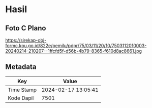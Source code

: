 # Hasil

## Foto C Plano

https://sirekap-obj-formc.kpu.go.id/822e/pemilu/pdpr/75/03/11/20/10/7503112010003-20240214-210207--1ffcfd5f-d56b-4b79-8365-f610d8ac8661.jpg


## Metadata

| Key        | Value               |
| ---------- | ------------------- |
| Time Stamp | 2024-02-17 13:05:41 |
| Kode Dapil | 7501                |



